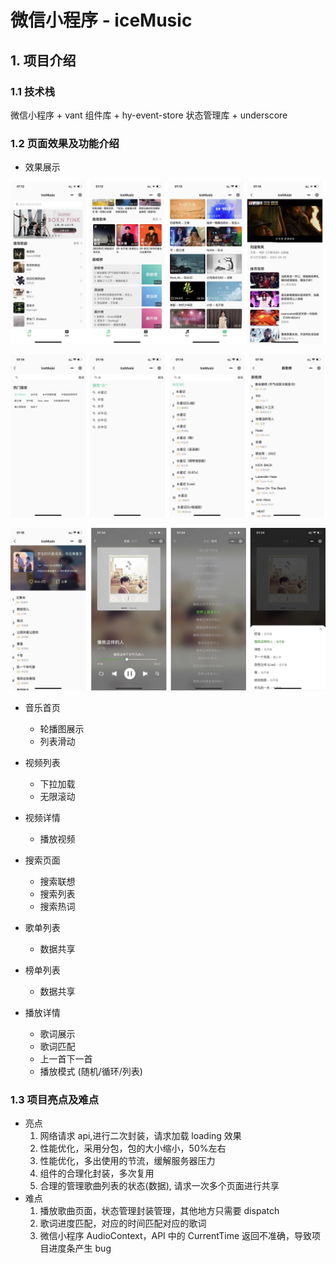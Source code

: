 # 微信小程序 - iceMusic

## 1. 项目介绍

### 1.1 技术栈

微信小程序 + vant 组件库 + hy-event-store 状态管理库 + underscore

### 1.2 页面效果及功能介绍

- 效果展示

![1666588402341](image/README/1666588402341.png)

![1666588425726](image/README/1666588425726.png)

![1666588433167](image/README/1666588433167.png)

- 音乐首页

  - 轮播图展示
  - 列表滑动

- 视频列表

  - 下拉加载
  - 无限滚动

- 视频详情

  - 播放视频

- 搜索页面

  - 搜索联想
  - 搜索列表
  - 搜索热词

- 歌单列表

  - 数据共享

- 榜单列表

  - 数据共享

- 播放详情

  - 歌词展示
  - 歌词匹配
  - 上一首下一首
  - 播放模式 (随机/循环/列表)

### 1.3 项目亮点及难点

- 亮点
  1. 网络请求 api,进行二次封装，请求加载 loading 效果
  2. 性能优化，采用分包，包的大小缩小，50%左右
  3. 性能优化，多出使用的节流，缓解服务器压力
  4. 组件的合理化封装，多次复用
  5. 合理的管理歌曲列表的状态(数据), 请求一次多个页面进行共享
- 难点
  1. 播放歌曲页面，状态管理封装管理，其他地方只需要 dispatch
  2. 歌词进度匹配，对应的时间匹配对应的歌词
  3. 微信小程序 AudioContext，API 中的 CurrentTime 返回不准确，导致项目进度条产生 bug
